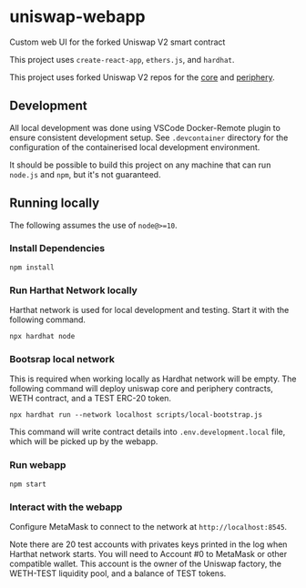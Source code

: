 # uniswap-webapp

Custom web UI for the forked Uniswap V2 smart contract

This project uses `create-react-app`, `ethers.js`, and `hardhat`. 

This project uses forked Uniswap V2 repos for the [core](https://github.com/lobanov/uniswap-v2-core) and [periphery](https://github.com/lobanov/uniswap-v2-periphery).

## Development

All local development was done using VSCode Docker-Remote plugin to ensure consistent development setup. See `.devcontainer` directory for the configuration of the containerised local development environment.

It should be possible to build this project on any machine that can run `node.js` and `npm`, but it's not guaranteed.

## Running locally

The following assumes the use of `node@>=10`.

### Install Dependencies

`npm install`

### Run Harthat Network locally

Harthat network is used for local development and testing. Start it with the following command.

`npx hardhat node`

### Bootsrap local network

This is required when working locally as Hardhat network will be empty. The following command will deploy uniswap core and periphery contracts, WETH contract, and a TEST ERC-20 token.

`npx hardhat run --network localhost scripts/local-bootstrap.js`

This command will write contract details into `.env.development.local` file, which will be picked up by the webapp.

### Run webapp

`npm start`

### Interact with the webapp

Configure MetaMask to connect to the network at `http://localhost:8545`.

Note there are 20 test accounts with privates keys printed in the log when Harthat network starts. You will need to Account #0 to MetaMask or other compatible wallet. This account is the owner of the Uniswap factory, the WETH-TEST liquidity pool, and a balance of TEST tokens.
